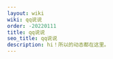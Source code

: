```yaml
---
layout: wiki
wiki: qq说说
order: -20220111
title: qq说说
seo_title: qq说说
description: hi！所以的动态都在这里。
---
```

